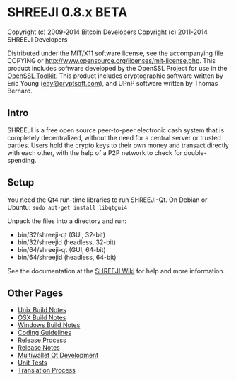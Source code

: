 SHREEJI 0.8.x BETA
====================

Copyright (c) 2009-2014 Bitcoin Developers
Copyright (c) 2011-2014 SHREEJI Developers

Distributed under the MIT/X11 software license, see the accompanying
file COPYING or http://www.opensource.org/licenses/mit-license.php.
This product includes software developed by the OpenSSL Project for use in the [OpenSSL Toolkit](http://www.openssl.org/). This product includes
cryptographic software written by Eric Young ([eay@cryptsoft.com](mailto:eay@cryptsoft.com)), and UPnP software written by Thomas Bernard.


Intro
---------------------
SHREEJI is a free open source peer-to-peer electronic cash system that is
completely decentralized, without the need for a central server or trusted
parties.  Users hold the crypto keys to their own money and transact directly
with each other, with the help of a P2P network to check for double-spending.


Setup
---------------------
You need the Qt4 run-time libraries to run SHREEJI-Qt. On Debian or Ubuntu:
	`sudo apt-get install libqtgui4`

Unpack the files into a directory and run:

- bin/32/shreeji-qt (GUI, 32-bit)
- bin/32/shreejid (headless, 32-bit)
- bin/64/shreeji-qt (GUI, 64-bit)
- bin/64/shreejid (headless, 64-bit)

See the documentation at the [SHREEJI Wiki](http://shreeji.info)
for help and more information.


Other Pages
---------------------
- [Unix Build Notes](build-unix.md)
- [OSX Build Notes](build-osx.md)
- [Windows Build Notes](build-msw.md)
- [Coding Guidelines](coding.md)
- [Release Process](release-process.md)
- [Release Notes](release-notes.md)
- [Multiwallet Qt Development](multiwallet-qt.md)
- [Unit Tests](unit-tests.md)
- [Translation Process](translation_process.md)
